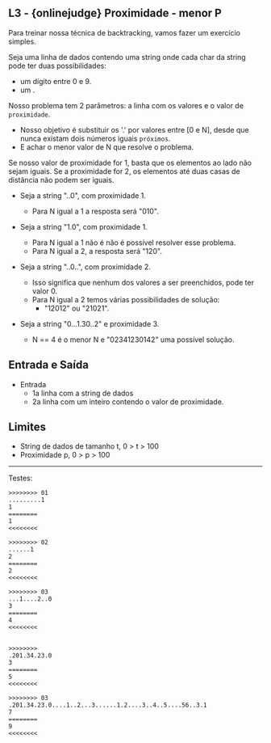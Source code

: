## L3 - {onlinejudge} Proximidade - menor P

Para treinar nossa técnica de backtracking, vamos fazer um exercício simples.

Seja uma linha de dados contendo uma string onde cada char da string pode ter duas possibilidades:
- um dígito entre 0 e 9.
- um .

Nosso problema tem 2 parâmetros: a linha com os valores e o valor de `proximidade`.

- Nosso objetivo é substituir os '.' por valores entre [0 e N], desde que nunca existam dois números iguais `próximos`.
- E achar o menor valor de N que resolve o problema.

Se nosso valor de proximidade for 1, basta que os elementos ao lado não sejam iguais. Se a proximidade for 2, os elementos até duas casas de distância não podem ser iguais. 

- Seja a string "..0", com proximidade 1.
    - Para N igual a 1 a resposta será "010".

- Seja a string "1.0", com proximidade 1.
    - Para N igual a 1 não é não é possível resolver esse problema.
    - Para N igual a 2, a resposta será "120".

- Seja a string "..0..", com proximidade 2. 
    - Isso significa que nenhum dos valores a ser preenchidos, pode ter valor 0. 
    - Para N igual a 2 temos várias possibilidades de solução:
        - "12012" ou "21021".

- Seja a string "0...1.30..2" e proximidade 3. 
    - N == 4 é o menor N e "02341230142" uma possível solução.

## Entrada e Saída
- Entrada
    - 1a linha com a string de dados
    - 2a linha com um inteiro contendo o valor de proximidade.


## Limites
- String de dados de tamanho t, 0 > t > 100
- Proximidade p, 0 > p > 100


___
Testes:

```
>>>>>>>> 01
.........1
1
========
1
<<<<<<<<

>>>>>>>> 02
......1
2
========
2
<<<<<<<<

>>>>>>>> 03
...1....2..0
3
========
4
<<<<<<<<


>>>>>>>>
.201.34.23.0
3
========
5
<<<<<<<<

>>>>>>>> 03
.201.34.23.0....1..2...3......1.2....3..4..5....56..3.1
7
========
9
<<<<<<<<
```
